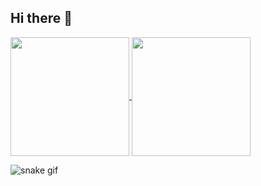 <h2>Hi there 👋</h2>

<a href="https://github.com/anuraghazra/github-readme-stats">
  <img height=190 align="center" src="https://github-readme-stats.vercel.app/api?username=lukaszfabia&show_icons=true&theme=tokyonight">
</a>


<a href="https://github.com/anuraghazra/convoychat">
  <img height=190 align="center" float=left src="https://github-readme-stats.vercel.app/api/top-langs/?username=lukaszfabia&layout=compact&theme=tokyonight&langs_count=6" />
</a>

![snake gif](https://github.com/lukaszfabia/lukaszfabia/blob/output/github-contribution-grid-snake.gif)